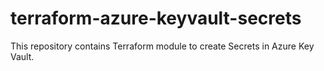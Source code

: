 # terraform-azure-keyvault-secrets
This repository contains Terraform module to create Secrets in Azure Key Vault.
